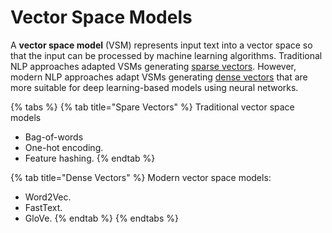 # Vector Space Models

A **vector space model** \(VSM\) represents input text into a vector space so that the input can be processed by machine learning algorithms.  Traditional NLP approaches adapted VSMs generating [sparse vectors](sparse-vectors/).  However, modern NLP approaches adapt VSMs generating [dense vectors](dense-vectors/) that are more suitable for deep learning-based models using neural networks.

{% tabs %}
{% tab title="Spare Vectors" %}
Traditional vector space models

* Bag-of-words
* One-hot encoding.
* Feature hashing.
{% endtab %}

{% tab title="Dense Vectors" %}
Modern vector space models:

* Word2Vec.
* FastText.
* GloVe.
{% endtab %}
{% endtabs %}

